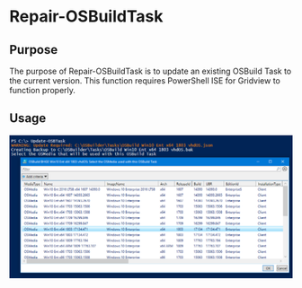 # Repair-OSBuildTask

## Purpose

The purpose of Repair-OSBuildTask is to update an existing OSBuild Task to the current version.  This function requires PowerShell ISE for Gridview to function properly.

## Usage





![](../../../../.gitbook/assets/2019-01-06_22-53-41.png)

